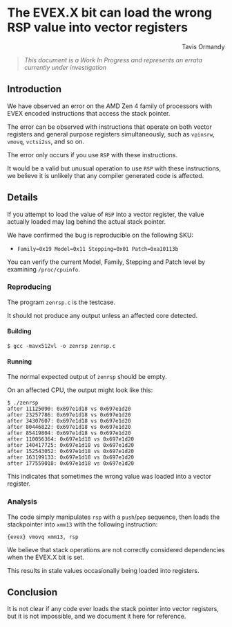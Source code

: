 # The EVEX.X bit can load the wrong RSP value into vector registers

<p align="right">
Tavis Ormandy <br/>
</p>

> *This document is a Work In Progress and represents an errata currently under investigation*

## Introduction

We have observed an error on the AMD Zen 4 family of processors with
EVEX encoded instructions that access the stack pointer.

The error can be observed with instructions that operate on both vector
registers and general purpose registers simultaneously, such as `vpinsrw`,
`vmovq`, `vctsi2ss`, and so on.

The error only occurs if you use `RSP` with these instructions.

It would be a valid but unusual operation to use `RSP` with these instructions,
we believe it is unlikely that any compiler generated code is affected.

## Details

If you attempt to load the value of `RSP` into a vector register, the value
actually loaded may lag behind the actual stack pointer.

We have confirmed the bug is reproducible on the following SKU:

- `Family=0x19 Model=0x11 Stepping=0x01 Patch=0xa10113b`

You can verify the current Model, Family, Stepping and Patch level by
examining `/proc/cpuinfo`.

### Reproducing

The program `zenrsp.c` is the testcase.

It should not produce any output unless an affected core detected.

#### Building

```
$ gcc -mavx512vl -o zenrsp zenrsp.c
```

#### Running

The normal expected output of `zenrsp` should be empty.

On an affected CPU, the output might look like this:

```
$ ./zenrsp
after 11125090: 0x697e1d18 vs 0x697e1d20
after 23257786: 0x697e1d18 vs 0x697e1d20
after 34307607: 0x697e1d18 vs 0x697e1d20
after 80446822: 0x697e1d18 vs 0x697e1d20
after 85419804: 0x697e1d18 vs 0x697e1d20
after 110056364: 0x697e1d18 vs 0x697e1d20
after 140417725: 0x697e1d18 vs 0x697e1d20
after 152543052: 0x697e1d18 vs 0x697e1d20
after 163199133: 0x697e1d18 vs 0x697e1d20
after 177559018: 0x697e1d18 vs 0x697e1d20
```

This indicates that sometimes the wrong value was loaded into a vector register.

### Analysis

The code simply manipulates `rsp` with a `push`/`pop` sequence, then loads
the stackpointer into `xmm13` with the following instruction:

```
{evex} vmovq xmm13, rsp
```

We believe that stack operations are not correctly considered dependencies when
the EVEX.X bit is set.

This results in stale values occasionally being loaded into registers.

## Conclusion

It is not clear if any code ever loads the stack pointer into vector registers,
but it is not impossible, and we document it here for reference.
